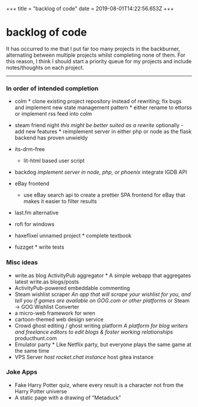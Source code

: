 +++
title = "backlog of code"
date = 2019-08-01T14:22:56.653Z
+++
# backlog of code

It has occurred to me that I put far too many projects in the backburner, alternating between multiple projects whilst completing none of them. For this reason, I think I should start a priority queue for my projects and include notes/thoughts on each project.

---

### In order of intended completion

-   colm
    		* clone existing project repository instead of rewriting; fix bugs and implement new state management pattern
    		* either rename to ettorss or implement rss feed into colm

-   steam friend night 		 *this might be better suited as a rewrite* 		 optionally - add new features 		\* reimplement server in either php or node as the flask backend has proven unwieldy
-   its-drm-free
    -   lit-html based user script
-   backdog 		 *implement server in node, php, or phoenix* 		 integrate IGDB API
-   eBay frontend
    -   use eBay search api to create a prettier SPA frontend for eBay that makes it easier to filter results
-   last.fm alternative
-   rofi for windows
-   haxeflixel unnamed project 		\* complete textbook
-   fuzzget 		\* write tests

### Misc ideas

-   write.as blog ActivityPub aggregator 		\* A simple webapp that aggregates latest write.as blogs/posts
-   ActivityPub-powered embeddable commenting
-   Steam wishlist scraper 		 *An app that will scrape your wishlist for you, and tell you if games are available on GOG.com or other platforms* 		 or Steam -> GOG Wishlist Converter
-   a micro-web framework for wren
-   cartoon-themed web design service
-   Crowd ghost editing / ghost writing platform 		 *A platform for blog writers and freelance editors to edit blogs & foster working relationships* 		 producthunt.com
-   Emulator party 		\* Like Netflix party, but everyone plays the same game at the same time
-   VPS Server 		 *host rocket.chat instance* 		 host gitea instance

### Joke Apps

-   Fake Harry Potter quiz, where every result is a character not from the Harry Potter universe
-   A static page with a drawing of "Metaduck"

